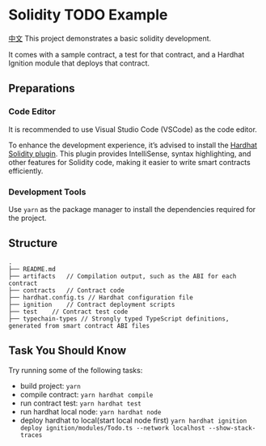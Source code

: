 # Solidity TODO Example

[中文](./README_zh.md)
This project demonstrates a basic solidity development.

It comes with a sample contract, a test for that contract, and a Hardhat Ignition module that deploys that contract.

## Preparations

### Code Editor

It is recommended to use Visual Studio Code (VSCode) as the code editor.

To enhance the development experience, it’s advised to install the [Hardhat Solidity plugin](https://marketplace.visualstudio.com/items?itemName=NomicFoundation.hardhat-solidity). This plugin provides IntelliSense, syntax highlighting, and other features for Solidity code, making it easier to write smart contracts efficiently.

### Development Tools

Use `yarn` as the package manager to install the dependencies required for the project.

## Structure

```
.
├── README.md 
├── artifacts   // Compilation output, such as the ABI for each contract
├── contracts   // Contract code
├── hardhat.config.ts // Hardhat configuration file
├── ignition    // Contract deployment scripts
├── test    // Contract test code
├── typechain-types // Strongly typed TypeScript definitions, generated from smart contract ABI files
```

## Task You Should Know

Try running some of the following tasks:

- build project: `yarn`
- compile contract: `yarn hardhat compile`
- run contract test: `yarn hardhat test`
- run hardhat local node: `yarn hardhat node`
- deploy hardhat to local(start local node first) `yarn hardhat ignition deploy ignition/modules/Todo.ts --network localhost --show-stack-traces`